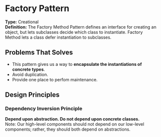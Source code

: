 # Factory Pattern  

**Type:** Creational  
**Definition:** The Factory Method Pattern defines an interface for creating an object, but lets subclasses decide which class to instantiate. Factory Method lets a class defer instantiation to subclasses.  

## Problems That Solves  
- This pattern gives us a way to **encapsulate the instantiations of concrete types**.  
- Avoid duplication.  
- Provide one place to perfom maintenance.

## Design Principles  
### Dependency Inversion Principle  
**Depend upon abstraction. Do not depend upon concrete classes.**  
Note: Our high-level components should not depend on our low-level components; rather, they should both depend on abstractions.

